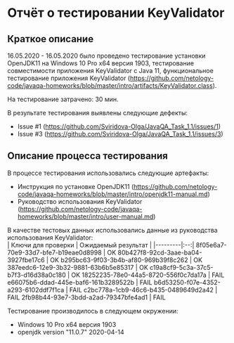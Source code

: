 # Отчёт о тестировании KeyValidator

## Краткое описание

16.05.2020 - 16.05.2020 было проведено тестирование установки OpenJDK11 на Windows 10 Pro x64 версия 1903, тестирование совместимости приложения KeyValidator с Java 11, функциональное тестирование приложения KeyValidator (https://github.com/netology-code/javaqa-homeworks/blob/master/intro/artifacts/KeyValidator.class).

На тестирование затрачено: 30 мин.

В результате тестирования выявлены следующие дефекты:
* Issue #1 (https://github.com/Sviridova-Olga/JavaQA_Task_1.1/issues/1)
* Issue #3 (https://github.com/Sviridova-Olga/JavaQA_Task_1.1/issues/3)

## Описание процесса тестирования

В процессе тестирования использовались следующие артефакты:
* Инструкция по установке OpenJDK11 (https://github.com/netology-code/javaqa-homeworks/blob/master/intro/openjdk11-manual.md)
* Руководство использования KeyValidator (https://github.com/netology-code/javaqa-homeworks/blob/master/intro/user-manual.md)

В качестве тестовых данных использовались данные из руководства использования KeyValidator:  
| Ключи для проверки | Ожидаемый результат |
|---------|:--:|
8f05e6a7-70e9-33d7-bfe7-b19eae0d8998 | OK
80b427f8-92cd-3aae-ba04-3927fbe17c6 | OK
b295bc63-9f03-3b4b-af80-969b39f8c262 | OK
387eedc6-12e9-3b32-9881-63b6b5e85317 | OK
c19a8cf9-5c3a-37c5-b7f3-d16d38a0c180 | OK
18252235-78e0-44a5-8720-556f0c7da17a | FAIL
e66075b6-ddad-445e-baf6-161b3289522b | FAIL
b6d53250-f07e-4352-a293-6102ddf7f1ca | FAIL
c2bc778a-1cb9-46c6-b435-0489649d2a42 | FAIL
2fb98b44-93e7-3bdd-a2ad-79347bfe4ad1 | FAIL

Тестирование производилось в следующем окружении:
* Windows 10 Pro x64 версия 1903 
* openjdk version "11.0.7" 2020-04-14
